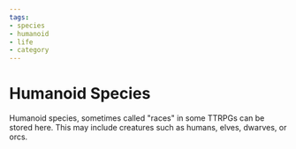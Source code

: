 ```yaml
---
tags:
- species
- humanoid
- life
- category
---
```

# Humanoid Species
Humanoid species, sometimes called "races" in some TTRPGs can be stored here. This may include creatures such as humans, elves, dwarves, or orcs.